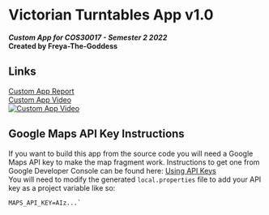 # Victorian Turntables App v1.0
***Custom App for COS30017 - Semester 2 2022***<br/>
**Created by Freya-The-Goddess**<br/>

## Links
[Custom App Report](https://docs.google.com/document/d/1PXAGwHWzJsfavbByvOkxXMZ5sWidsCDioXy7Awl5eVM) <br/>
[Custom App Video](https://youtu.be/wZ-Eif2Bs_k) <br/>
[![Custom App Video](https://img.youtube.com/vi/wZ-Eif2Bs_k/0.jpg)](https://youtu.be/wZ-Eif2Bs_k)

## Google Maps API Key Instructions
If you want to build this app from the source code you will need a Google Maps API key to make the map fragment work. Instructions to get one from Google Developer Console can be found here: [Using API Keys](https://developers.google.com/maps/documentation/android-sdk/get-api-key) <br/>
You will need to modify the generated `local.properties` file to add your API key as a project variable like so: <br/>
```
MAPS_API_KEY=AIz...`
```
